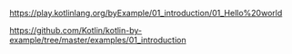 https://play.kotlinlang.org/byExample/01_introduction/01_Hello%20world  

https://github.com/Kotlin/kotlin-by-example/tree/master/examples/01_introduction
